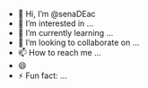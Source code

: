 - 👋 Hi, I’m @senaDEac
- 👀 I’m interested in ...
- 🌱 I’m currently learning ...
- 💞️ I’m looking to collaborate on ...
- 📫 How to reach me ...
- 😄 
- ⚡ Fun fact: ...

<!---
senaDEac/senaDEac is a ✨ special ✨ repository because its `README.md` (this file) appears on your GitHub profile.
You can click the Preview link to take a look at your changes.
--->
